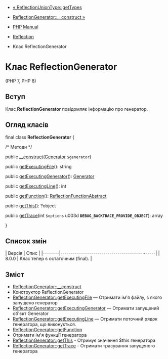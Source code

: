 - [« ReflectionUnionType::getTypes](reflectionuniontype.gettypes.md)
- [ReflectionGenerator::\_\_construct »](reflectiongenerator.construct.md)

- [PHP Manual](index.md)
- [Reflection](book.reflection.md)
- Клас ReflectionGenerator

# Клас ReflectionGenerator

(PHP 7, PHP 8)

## Вступ

Клас **ReflectionGenerator** повідомляє інформацію про генератор.

## Огляд класів

final class **ReflectionGenerator** {

/\* Методи \*/

public
[\_\_construct](reflectiongenerator.construct.md)([Generator](class.generator.md)
`$generator`)

public [getExecutingFile](reflectiongenerator.getexecutingfile.md)():
string

public
[getExecutingGenerator](reflectiongenerator.getexecutinggenerator.md)():
[Generator](class.generator.md)

public [getExecutingLine](reflectiongenerator.getexecutingline.md)():
int

public [getFunction](reflectiongenerator.getfunction.md)():
[ReflectionFunctionAbstract](class.reflectionfunctionabstract.md)

public [getThis](reflectiongenerator.getthis.md)(): ?object

public [getTrace](reflectiongenerator.gettrace.md)(int `$options` u003d
**`DEBUG_BACKTRACE_PROVIDE_OBJECT`**): array

}

## Список змін

| Версія | Опис |
|--------|---------------------------------------- ------|
| 8.0.0 | Клас тепер є остаточним (final). |

## Зміст

- [ReflectionGenerator::\_\_construct](reflectiongenerator.construct.md)
- Конструктор ReflectionGenerator
- [ReflectionGenerator::getExecutingFile](reflectiongenerator.getexecutingfile.md)
— Отримати ім'я файлу, з якого запущено генератор
- [ReflectionGenerator::getExecutingGenerator](reflectiongenerator.getexecutinggenerator.md)
— Отримати запущений об'єкт Generator
- [ReflectionGenerator::getExecutingLine](reflectiongenerator.getexecutingline.md)
— Отримати поточний рядок генератора, що виконується.
- [ReflectionGenerator::getFunction](reflectiongenerator.getfunction.md)
- Отримати ім'я функції генератора
- [ReflectionGenerator::getThis](reflectiongenerator.getthis.md) -
Отримує значення $this генератора
- [ReflectionGenerator::getTrace](reflectiongenerator.gettrace.md) -
Отримати трасування запущеного генератора
